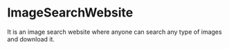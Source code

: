 # ImageSearchWebsite
 It is an image search website where anyone can search any type of images and download it.
